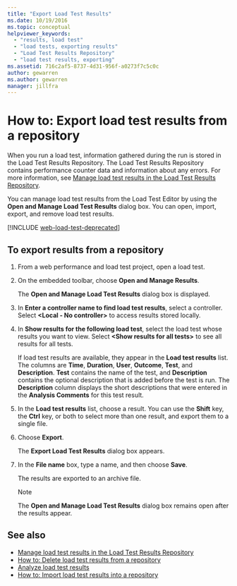 ```yaml
---
title: "Export Load Test Results"
ms.date: 10/19/2016
ms.topic: conceptual
helpviewer_keywords:
  - "results, load test"
  - "load tests, exporting results"
  - "Load Test Results Repository"
  - "load test results, exporting"
ms.assetid: 716c2af5-8737-4d31-956f-a0273f7c5c0c
author: gewarren
ms.author: gewarren
manager: jillfra
---
```

# How to: Export load test results from a repository

When you run a load test, information gathered during the run is stored in the Load Test Results Repository. The Load Test Results Repository contains performance counter data and information about any errors. For more information, see [Manage load test results in the Load Test Results Repository](../test/manage-load-test-results-in-the-load-test-results-repository.md).

You can manage load test results from the Load Test Editor by using the **Open and Manage Load Test Results** dialog box. You can open, import, export, and remove load test results.

[!INCLUDE [web-load-test-deprecated](includes/web-load-test-deprecated.md)]

## To export results from a repository

1. From a web performance and load test project, open a load test.

2. On the embedded toolbar, choose **Open and Manage Results**.

     The **Open and Manage Load Test Results** dialog box is displayed.

3. In **Enter a controller name to find load test results**, select a controller. Select **\<Local - No controller>** to access results stored locally.

4. In **Show results for the following load test**, select the load test whose results you want to view. Select **\<Show results for all tests>** to see all results for all tests.

     If load test results are available, they appear in the **Load test results** list. The columns are **Time**, **Duration**, **User**, **Outcome**, **Test**, and **Description**. **Test** contains the name of the test, and **Description** contains the optional description that is added before the test is run. The **Description** column displays the short descriptions that were entered in the **Analysis Comments** for this test result.

5. In the **Load test results** list, choose a result. You can use the **Shift** key, the **Ctrl** key, or both to select more than one result, and export them to a single file.

6. Choose **Export**.

     The **Export Load Test Results** dialog box appears.

7. In the **File name** box, type a name, and then choose **Save**.

     The results are exported to an archive file.

    > [!NOTE]
    > The **Open and Manage Load Test Results** dialog box remains open after the results appear.

## See also

- [Manage load test results in the Load Test Results Repository](../test/manage-load-test-results-in-the-load-test-results-repository.md)
- [How to: Delete load test results from a repository](../test/how-to-delete-load-test-results-from-a-repository.md)
- [Analyze load test results](../test/analyze-load-test-results-using-the-load-test-analyzer.md)
- [How to: Import load test results into a repository](../test/how-to-import-load-test-results-into-a-repository.md)